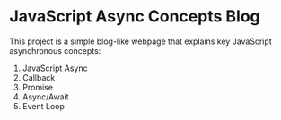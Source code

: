 # JavaScript Async Concepts Blog

This project is a simple blog-like webpage that explains key JavaScript asynchronous concepts:

1. JavaScript Async
2. Callback
3. Promise
4. Async/Await
5. Event Loop